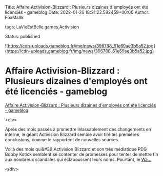Title: Affaire Activision-Blizzard : Plusieurs dizaines d&#39;employés ont été licenciés - gameblog
Date: 2022-01-26 18:21:22.582459+00:00
Author: FoxMaSk 

tags: LaVieEstBelle,games,Activision

Status: published


![https://cdn-uploads.gameblog.fr/img/news/396788_61e69ae3b5a52.jpg](https://cdn-uploads.gameblog.fr/img/news/396788_61e69ae3b5a52.jpg)


# Affaire Activision-Blizzard : Plusieurs dizaines d&#39;employés ont été licenciés - gameblog

[Affaire Activision-Blizzard : Plusieurs dizaines d&#39;employés ont été licenciés - gameblog](https://www.gameblog.fr/jeu-video/ed/news/affaire-activision-blizzard-plusieurs-dizaines-demployes-ont-demissionne-suite-aux-accusations-de-harcelement-396788?utm_source=RSS)

&lt;div&gt;

Après des mois passés à promettre inlassablement des changements en
interne, le géant Activision Blizzard semble avoir tiré les premières
conclusions, comme le rapportent de nouvelles sources.

Voilà des mois qui\&#39;Activision Blizzard et son très médiatique PDG Bobby
Kotick semblent se contenter de promesses pour tenter de mettre fin aux
nombreux scandales qui éclaboussent leurs noms. Pourtant, le
[Wa...](https://www.wsj.com/articles/activision-blizzard-pushes-out-dozens-of-employees-over-workplace-misconduct-11642428001)

&lt;/div&gt;
